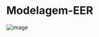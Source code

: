 # Modelagem-EER

![image](https://github.com/WGMaxi/-Projeto-L-gico-de-Banco-de-Dados/assets/118560480/edf5eaee-7670-4b84-9520-0fe82b133fb2)
